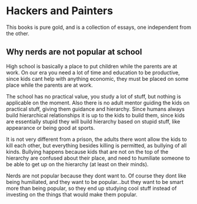 # Hackers and Painters

This books is pure gold, and is a collection of essays, one independent from the other.

## Why nerds are not popular at school

High school is basically a place to put children while the parents are at work. On our era
you need a lot of time and education to be productive, since kids cant help with anything
economic, they must be placed on some place while the parents are at work.

The school has no practical value, you study a lot of stuff, but nothing is applicable on the
moment. Also there is no adult mentor guiding the kids on practical stuff, giving them guidance and
hierarchy. Since humans always build hierarchical relationships it is up to the kids to build them,
since kids are essentially stupid they will build hierarchy based on stupid stuff, like appearance or
being good at sports.

It is not very different from a prison, the adults there wont allow the kids to kill each other, but
everything besides killing is permitted, as bullying of all kinds. Bullying happens because kids 
that are not on the top of the hierarchy are confused about their place, and need to humiliate someone
to be able to get up on the hierarchy (at least on their minds).

Nerds are not popular because they dont want to. Of course they dont like being humiliated, and they
want to be popular...but they want to be smart more than being popular, so they end up studying cool
stuff instead of investing on the things that would make them popular.
